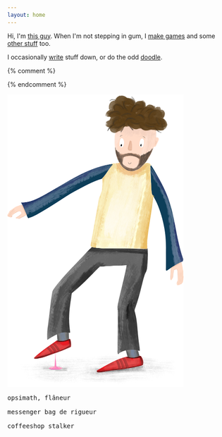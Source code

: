 ```yaml
---
layout: home
---
```



Hi, I'm [this guy](about). When I'm not stepping in gum, I [make games](games) and some [other stuff](made) too.

I occasionally [write](posts) stuff down, or do the odd [doodle](doodles).



{% comment %}
<!-- ![Life is... stepping in gum. On a hot day.](/assets/doodles/original/2020-06-17-me.png) -->
<!-- <img src="/assets/index/2020-06-17-me.png" alt="Life is... stepping in gum. On a hot day." width="400"/> -->
{% endcomment %}

![Life is... stepping in gum. On a hot day.](/assets/index/2020-06-17-me.png)


<pre>
opsimath, flâneur

messenger bag de rigueur

coffeeshop stalker
</pre>
